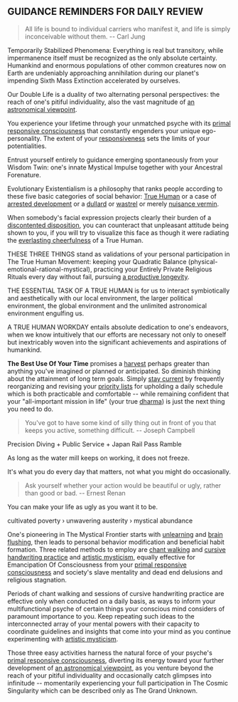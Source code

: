 <main>

<h2>GUIDANCE REMINDERS FOR DAILY REVIEW</h2> 

<blockquote> All life is bound to individual carriers who manifest it, and life is simply inconceivable without them.
-- Carl Jung
</blockquote>

Temporarily Stabilized Phenomena: Everything is real but transitory, while impermanence itself must be recognized as the only absolute certainty. Humankind and enormous populations of other common creatures now on Earth are undeniably approaching annihilation during our planet's impending Sixth Mass Extinction accelerated by ourselves.

Our Double Life is a duality of two alternating personal perspectives: the reach of one's pitiful individuality, also the vast magnitude of <u>an astronomical viewpoint</u>.

You experience your lifetime through your unmatched psyche with its <u>primal responsive consciousness</u> that constantly engenders your unique ego-personality. The extent of your <u>responsiveness</u> sets the limits of your potentialities.

Entrust yourself entirely to guidance emerging spontaneously from your Wisdom Twin: one's innate Mystical Impulse together with your Ancestral Forenature.

Evolutionary Existentialism is a philosophy that ranks people according to these five basic categories of social behavior:
<u>True Human</u> or a case of <u>arrested development</u> or a <u>dullard</u> or <u>wastrel</u> or merely <u>nuisance vermin</u>.

When somebody's facial expression projects clearly their burden of a <u>discontented disposition</u>, you can counteract that unpleasant attitude being shown to you, if you will try to visualize this face as though it were radiating the <u>everlasting cheerfulness</u> of a True Human.

<!-- four circles -->

THESE THREE THINGS stand as validations of your personal participation in The True Human Movement: keeping your Quadratic Balance (physical-emotional-rational-mystical), practicing your Entirely Private Religious Rituals every day without fail, pursuing <u>a productive longevity</u>.

THE ESSENTIAL TASK OF A TRUE HUMAN is for us to interact symbiotically and aesthetically with our local environment, the larger political environment, the global environment and the unlimited astronomical environment engulfing us.

A TRUE HUMAN WORKDAY entails absolute dedication to one's endeavors, when we know intuitively that our efforts are necessary not only to oneself but inextricably woven into the significant achievements and aspirations of humankind.

<strong>The Best Use Of Your Time</strong> promises a <u>harvest</u> perhaps greater than anything you've imagined or planned or anticipated. So diminish thinking about the attainment of long term goals. Simply <u>stay current</u> by frequently reorganizing and revising your <u>priority lists</u> for upholding a daily schedule which is both practicable and comfortable -- while remaining confident that your "all-important mission in life" (your true <u>dharma</u>) is just the next thing you need to do.

<blockquote>You've got to have some kind of silly thing out in front of you that keeps you active, something difficult. -- Joseph Campbell</blockquote>

Precision Diving + Public Service + Japan Rail Pass Ramble

As long as the water mill keeps on working, it does not freeze.

It's what you do every day that matters, not what you might do occasionally.

<blockquote>Ask yourself whether your action would be beautiful or ugly, rather than good or bad. -- Ernest Renan</blockquote>

You can make your life as ugly as you want it to be.

cultivated poverty › unwavering austerity › mystical abundance

<!-- four circles -->

One's pioneering in The Mystical Frontier starts with <u>unlearning</u> and <u>brain flushing</u>, then leads to personal behavior modification and beneficial habit formation. Three related methods to employ are <u>chant walking</u> and <u>cursive handwriting practice</u> and <u>artistic mysticism</u>, equally effective for Emancipation Of Consciousness from your <u>primal responsive consciousness</u> and society's slave mentality and dead end delusions and religious stagnation.

Periods of chant walking and sessions of cursive handwriting practice are effective only when conducted on a daily basis, as ways to inform your multifunctional psyche of certain things your conscious mind considers of paramount importance to you. Keep repeating such ideas to the interconnected array of your mental powers with their capacity to coordinate guidelines and insights that come into your mind as you continue experimenting with <u>artistic mysticism</u>.

Those three easy activities harness the natural force of your psyche's <u>primal responsive consciousness</u>, diverting its energy toward your further development of <u>an astronomical viewpoint</u>, as you venture beyond the reach of your pitiful individuality and occasionally catch glimpses into infinitude -- momentarily experiencing your full participation in The Cosmic Singularity which can be described only as The Grand Unknown.

</main>